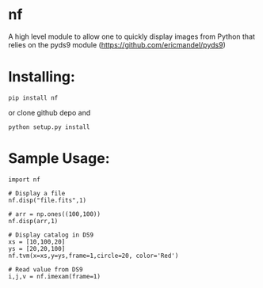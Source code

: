 # nf

A high level module to allow one to quickly display images from Python that relies on the pyds9 module (https://github.com/ericmandel/pyds9)


# Installing: #
```
pip install nf
```

or clone github depo and
```
python setup.py install
```

# Sample Usage: #
```
import nf

# Display a file
nf.disp("file.fits",1)

# arr = np.ones((100,100))
nf.disp(arr,1)

# Display catalog in DS9
xs = [10,100,20]
ys = [20,20,100]
nf.tvm(x=xs,y=ys,frame=1,circle=20, color='Red')

# Read value from DS9
i,j,v = nf.imexam(frame=1) 
```